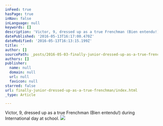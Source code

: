 ```yaml
---
inFeed: true
hasPage: true
inNav: false
inLanguage: null
keywords: []
description: 'Victor, 9, dressed up as a true Frenchman (Bien entendu!) during International day at school. '
datePublished: '2016-05-13T16:17:00.470Z'
dateModified: '2016-05-13T16:13:15.199Z'
title: ''
author: []
sourcePath: _posts/2016-05-03-finally-junior-dressed-up-as-a-true-frenchman.md
authors: []
publisher:
  name: null
  domain: null
  url: null
  favicon: null
starred: false
url: finally-junior-dressed-up-as-a-true-frenchman/index.html
_type: Article

---
```

Victor, 9, dressed up as a true Frenchman (Bien entendu!) during International day at school. ![](https://the-grid-user-content.s3-us-west-2.amazonaws.com/3f48d87f-d6e4-48ca-8986-61b2093efe32.jpg)